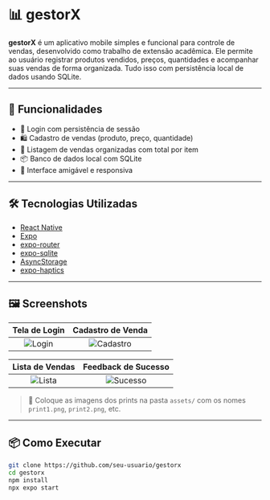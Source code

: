 # 📊 gestorX

**gestorX** é um aplicativo mobile simples e funcional para controle de vendas, desenvolvido como trabalho de extensão acadêmica. Ele permite ao usuário registrar produtos vendidos, preços, quantidades e acompanhar suas vendas de forma organizada. Tudo isso com persistência local de dados usando SQLite.

---

## 🚀 Funcionalidades

- 🔐 Login com persistência de sessão
- 🛍️ Cadastro de vendas (produto, preço, quantidade)
- 📄 Listagem de vendas organizadas com total por item
- 📦 Banco de dados local com SQLite
- 📱 Interface amigável e responsiva

---

## 🛠️ Tecnologias Utilizadas

- [React Native](https://reactnative.dev/)
- [Expo](https://expo.dev/)
- [expo-router](https://expo.github.io/router/)
- [expo-sqlite](https://docs.expo.dev/versions/latest/sdk/sqlite/)
- [AsyncStorage](https://react-native-async-storage.github.io/async-storage/)
- [expo-haptics](https://docs.expo.dev/versions/latest/sdk/haptics/)

---

## 🖼️ Screenshots

| Tela de Login | Cadastro de Venda |
|:-------------:|:------------------:|
| ![Login](./assets/print1.png) | ![Cadastro](./assets/print2.png) |

| Lista de Vendas | Feedback de Sucesso |
|:---------------:|:-------------------:|
| ![Lista](./assets/print3.png) | ![Sucesso](./assets/print4.png) |

> 📂 Coloque as imagens dos prints na pasta `assets/` com os nomes `print1.png`, `print2.png`, etc.

---

## 📦 Como Executar

```bash
git clone https://github.com/seu-usuario/gestorx
cd gestorx
npm install
npx expo start
